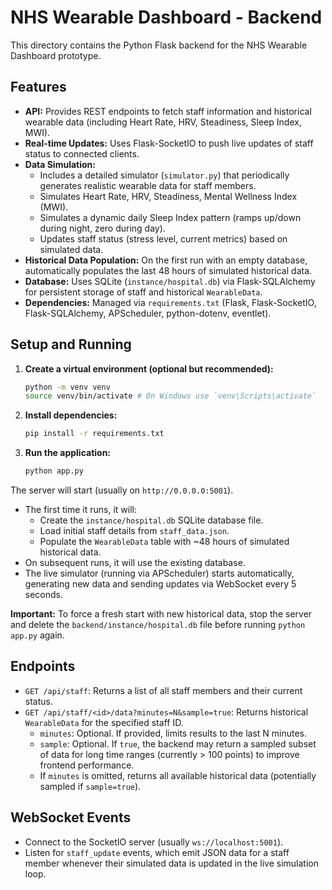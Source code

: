 # NHS Wearable Dashboard - Backend

This directory contains the Python Flask backend for the NHS Wearable Dashboard prototype.

## Features

-   **API:** Provides REST endpoints to fetch staff information and historical wearable data (including Heart Rate, HRV, Steadiness, Sleep Index, MWI).
-   **Real-time Updates:** Uses Flask-SocketIO to push live updates of staff status to connected clients.
-   **Data Simulation:**
    -   Includes a detailed simulator (`simulator.py`) that periodically generates realistic wearable data for staff members.
    -   Simulates Heart Rate, HRV, Steadiness, Mental Wellness Index (MWI).
    -   Simulates a dynamic daily Sleep Index pattern (ramps up/down during night, zero during day).
    -   Updates staff status (stress level, current metrics) based on simulated data.
-   **Historical Data Population:** On the first run with an empty database, automatically populates the last 48 hours of simulated historical data.
-   **Database:** Uses SQLite (`instance/hospital.db`) via Flask-SQLAlchemy for persistent storage of staff and historical `WearableData`.
-   **Dependencies:** Managed via `requirements.txt` (Flask, Flask-SocketIO, Flask-SQLAlchemy, APScheduler, python-dotenv, eventlet).

## Setup and Running

1.  **Create a virtual environment (optional but recommended):**
    ```bash
    python -m venv venv
    source venv/bin/activate # On Windows use `venv\Scripts\activate`
    ```

2.  **Install dependencies:**
    ```bash
    pip install -r requirements.txt
    ```

3.  **Run the application:**
    ```bash
    python app.py
    ```

The server will start (usually on `http://0.0.0.0:5001`).
-   The first time it runs, it will:
    -   Create the `instance/hospital.db` SQLite database file.
    -   Load initial staff details from `staff_data.json`.
    -   Populate the `WearableData` table with ~48 hours of simulated historical data.
-   On subsequent runs, it will use the existing database.
-   The live simulator (running via APScheduler) starts automatically, generating new data and sending updates via WebSocket every 5 seconds.

**Important:** To force a fresh start with new historical data, stop the server and delete the `backend/instance/hospital.db` file before running `python app.py` again.

## Endpoints

-   `GET /api/staff`: Returns a list of all staff members and their current status.
-   `GET /api/staff/<id>/data?minutes=N&sample=true`: Returns historical `WearableData` for the specified staff ID.
    -   `minutes`: Optional. If provided, limits results to the last N minutes.
    -   `sample`: Optional. If `true`, the backend may return a sampled subset of data for long time ranges (currently > 100 points) to improve frontend performance.
    -   If `minutes` is omitted, returns all available historical data (potentially sampled if `sample=true`).

## WebSocket Events

-   Connect to the SocketIO server (usually `ws://localhost:5001`).
-   Listen for `staff_update` events, which emit JSON data for a staff member whenever their simulated data is updated in the live simulation loop. 